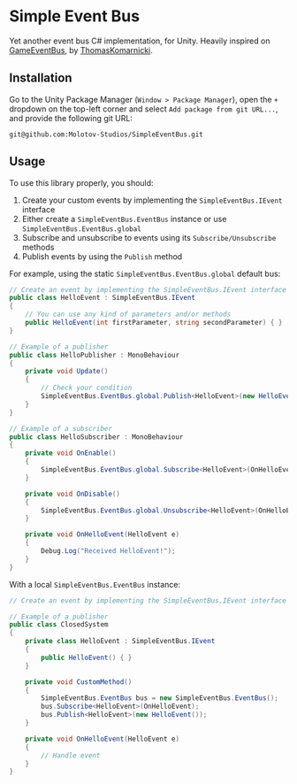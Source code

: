 # Simple Event Bus

Yet another event bus C# implementation, for Unity. Heavily inspired on [GameEventBus](https://github.com/ThomasKomarnicki/GameEventBus), by [ThomasKomarnicki](https://github.com/ThomasKomarnicki).

## Installation

Go to the Unity Package Manager (`Window > Package Manager`), open the `+` dropdown on the top-left corner and select `Add package from git URL...`, and provide the following git URL:

```
git@github.com:Molotov-Studios/SimpleEventBus.git
```

## Usage

To use this library properly, you should:

1. Create your custom events by implementing the `SimpleEventBus.IEvent` interface
2. Either create a `SimpleEventBus.EventBus` instance or use `SimpleEventBus.EventBus.global`
3. Subscribe and unsubscribe to events using its `Subscribe/Unsubscribe` methods
4. Publish events by using the `Publish` method

For example, using the static `SimpleEventBus.EventBus.global` default bus:

```cs
// Create an event by implementing the SimpleEventBus.IEvent interface
public class HelloEvent : SimpleEventBus.IEvent
{
    // You can use any kind of parameters and/or methods
    public HelloEvent(int firstParameter, string secondParameter) { }
}

// Example of a publisher
public class HelloPublisher : MonoBehaviour
{
    private void Update()
    {
        // Check your condition
        SimpleEventBus.EventBus.global.Publish<HelloEvent>(new HelloEvent(42, "hi!"));
    }
}

// Example of a subscriber
public class HelloSubscriber : MonoBehaviour
{
    private void OnEnable()
    {
        SimpleEventBus.EventBus.global.Subscribe<HelloEvent>(OnHelloEvent);
    }

    private void OnDisable()
    {
        SimpleEventBus.EventBus.global.Unsubscribe<HelloEvent>(OnHelloEvent);
    }

    private void OnHelloEvent(HelloEvent e)
    {
        Debug.Log("Received HelloEvent!");
    }
}
```

With a local `SimpleEventBus.EventBus` instance:

```cs
// Create an event by implementing the SimpleEventBus.IEvent interface

// Example of a publisher
public class ClosedSystem
{
    private class HelloEvent : SimpleEventBus.IEvent
    {
        public HelloEvent() { }
    }

    private void CustomMethod()
    {
        SimpleEventBus.EventBus bus = new SimpleEventBus.EventBus();
        bus.Subscribe<HelloEvent>(OnHelloEvent);
        bus.Publish<HelloEvent>(new HelloEvent());
    }

    private void OnHelloEvent(HelloEvent e)
    {
        // Handle event
    }
}
```
